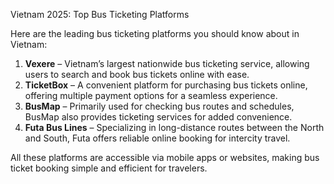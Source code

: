 Vietnam 2025: Top Bus Ticketing Platforms

Here are the leading bus ticketing platforms you should know about in Vietnam:

1. **Vexere** – Vietnam’s largest nationwide bus ticketing service, allowing users to search and book bus tickets online with ease.
2. **TicketBox** – A convenient platform for purchasing bus tickets online, offering multiple payment options for a seamless experience.
3. **BusMap** – Primarily used for checking bus routes and schedules, BusMap also provides ticketing services for added convenience.
4. **Futa Bus Lines** – Specializing in long-distance routes between the North and South, Futa offers reliable online booking for intercity travel.

All these platforms are accessible via mobile apps or websites, making bus ticket booking simple and efficient for travelers.